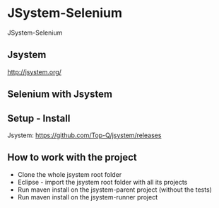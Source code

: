 # JSystem-Selenium
JSystem-Selenium

## Jsystem
http://jsystem.org/

## Selenium with Jsystem

## Setup - Install

Jsystem: https://github.com/Top-Q/jsystem/releases
## How to work with the project
- Clone the whole jsystem root folder
- Eclipse - import the jsystem root folder with all its projects
- Run maven install on the jsystem-parent project (without the tests)
- Run maven install on the jsystem-runner project
